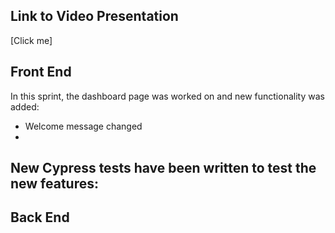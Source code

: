 ## Link to Video Presentation
[Click me]

## Front End

In this sprint, the dashboard page was worked on and new functionality was added:
- Welcome message changed
- 

New Cypress tests have been written to test the new features:
-

## Back End
